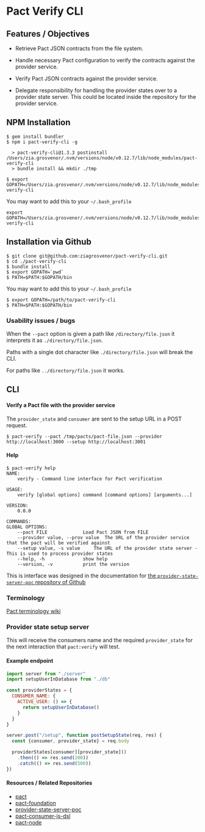 # Pact Verify CLI

## Features / Objectives

- Retrieve Pact JSON contracts from the file system.

- Handle necessary Pact configuration to verify the contracts against the provider service.

- Verify Pact JSON contracts against the provider service.

- Delegate responsibility for handling the provider states over to a provider state server. This could be located inside the repository for the provider service.

## NPM Installation
    $ gem install bundler
    $ npm i pact-verify-cli -g

      > pact-verify-cli@1.3.3 postinstall /Users/zia.grosvenor/.nvm/versions/node/v0.12.7/lib/node_modules/pact-verify-cli
      > bundle install && mkdir ./tmp

    $ export GOPATH=/Users/zia.grosvenor/.nvm/versions/node/v0.12.7/lib/node_modules/pact-verify-cli

You may want to add this to your `~/.bash_profile`

    export GOPATH=/Users/zia.grosvenor/.nvm/versions/node/v0.12.7/lib/node_modules/pact-verify-cli

## Installation via Github
    $ git clone git@github.com:ziagrosvenor/pact-verify-cli.git
    $ cd ./pact-verify-cli
    $ bundle install
    $ export GOPATH=`pwd`
    $ PATH=$PATH:$GOPATH/bin

You may want to add this to your `~/.bash_profile`

    $ export GOPATH=/path/to/pact-verify-cli
    $ PATH=$PATH:$GOPATH/bin

### Usability issues / bugs
When the `--pact` option is given a path like `/directory/file.json` it interprets it as `./directory/file.json`.

Paths with a single dot character like `./directory/file.json` will break the CLI.

For paths like `../directory/file.json` it works.

## CLI

#### Verify a Pact file with the provider service
The `provider_state` and `consumer` are sent to the setup URL in a POST request.

    $ pact-verify --pact /tmp/pacts/pact-file.json --provider http://localhost:3000 --setup http://localhost:3001

#### Help

    $ pact-verify help
    NAME:
        verify - Command line interface for Pact verification

    USAGE:
        verify [global options] command [command options] [arguments...]

    VERSION:
        0.0.0

    COMMANDS:
    GLOBAL OPTIONS:
        --pact FILE				Load Pact JSON from FILE
        --provider value, --prov value	The URL of the provider service that the pact will be verified against
        --setup value, -s value		The URL of the provider state server - This is used to process provider states
        --help, -h				show help
        --version, -v			print the version


This is interface was designed in the documentation for [the `provider-state-server-poc` repository of Github](https://github.com/bethesque/provider-state-server-poc)

### Terminology
[Pact terminology wiki](https://github.com/realestate-com-au/pact/wiki/Terminology)

### Provider state setup server
This will receive the consumers name and the required `provider_state` for the next interaction that `pact:verify` will test.

#### Example endpoint
```javascript
import server from "./server"
import setupUserInDatabase from "./db"

const providerStates = {
  CONSUMER_NAME: {
    ACTIVE_USER: () => {
      return setupUserInDatabase()
    }
  }
}

server.post("/setup", function postSetupState(req, res) {
  const {consumer, provider_state} = req.body

  providerStates[consumer][provider_state]()
    .then(() => res.send(200))
    .catch(() => res.send(500))
})
```

#### Resources / Related Repositories
- [pact](https://github.com/realestate-com-au/pact)
- [pact-foundation](https://github.com/pact-foundation)
- [provider-state-server-poc](https://github.com/bethesque/provider-state-server-poc)
- [pact-consumer-js-dsl](https://github.com/DiUS/pact-consumer-js-dsl)
- [pact-node](https://github.com/pact-foundation/pact-node)
